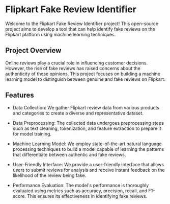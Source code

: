 Flipkart Fake Review Identifier
===============================



Welcome to the Flipkart Fake Review Identifier project! This open-source project aims to develop a tool that can help identify fake reviews on the Flipkart platform using machine learning techniques.

Project Overview
----------------

Online reviews play a crucial role in influencing customer decisions. However, the rise of fake reviews has raised concerns about the authenticity of these opinions. This project focuses on building a machine learning model to distinguish between genuine and fake reviews on Flipkart.

Features
--------

-   Data Collection: We gather Flipkart review data from various products and categories to create a diverse and representative dataset.

-   Data Preprocessing: The collected data undergoes preprocessing steps such as text cleaning, tokenization, and feature extraction to prepare it for model training.

-   Machine Learning Model: We employ state-of-the-art natural language processing techniques to build a model capable of learning the patterns that differentiate between authentic and fake reviews.

-   User-Friendly Interface: We provide a user-friendly interface that allows users to submit reviews for analysis and receive instant feedback on the likelihood of the review being fake.

-   Performance Evaluation: The model's performance is thoroughly evaluated using metrics such as accuracy, precision, recall, and F1-score. This ensures its effectiveness in identifying fake reviews.  
